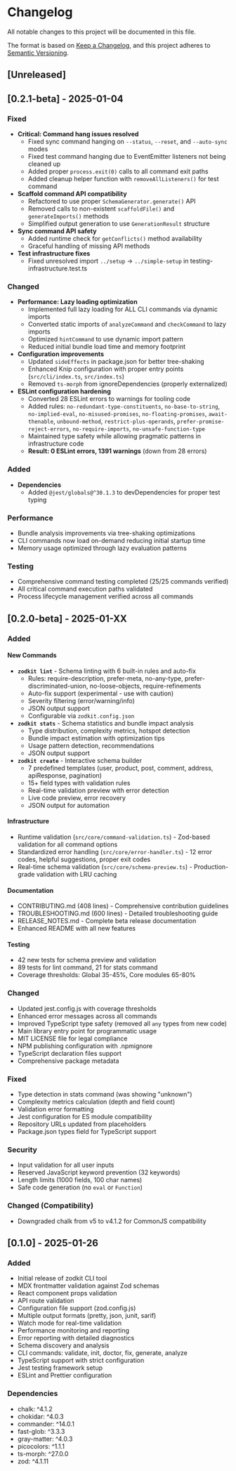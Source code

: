 # Changelog

All notable changes to this project will be documented in this file.

The format is based on [Keep a Changelog](https://keepachangelog.com/en/1.0.0/),
and this project adheres to [Semantic Versioning](https://semver.org/spec/v2.0.0.html).

## [Unreleased]

## [0.2.1-beta] - 2025-01-04

### Fixed
- **Critical: Command hang issues resolved**
  - Fixed sync command hanging on `--status`, `--reset`, and `--auto-sync` modes
  - Fixed test command hanging due to EventEmitter listeners not being cleaned up
  - Added proper `process.exit(0)` calls to all command exit paths
  - Added cleanup helper function with `removeAllListeners()` for test command
- **Scaffold command API compatibility**
  - Refactored to use proper `SchemaGenerator.generate()` API
  - Removed calls to non-existent `scaffoldFile()` and `generateImports()` methods
  - Simplified output generation to use `GenerationResult` structure
- **Sync command API safety**
  - Added runtime check for `getConflicts()` method availability
  - Graceful handling of missing API methods
- **Test infrastructure fixes**
  - Fixed unresolved import `../setup` → `../simple-setup` in testing-infrastructure.test.ts

### Changed
- **Performance: Lazy loading optimization**
  - Implemented full lazy loading for ALL CLI commands via dynamic imports
  - Converted static imports of `analyzeCommand` and `checkCommand` to lazy imports
  - Optimized `hintCommand` to use dynamic import pattern
  - Reduced initial bundle load time and memory footprint
- **Configuration improvements**
  - Updated `sideEffects` in package.json for better tree-shaking
  - Enhanced Knip configuration with proper entry points (`src/cli/index.ts`, `src/index.ts`)
  - Removed `ts-morph` from ignoreDependencies (properly externalized)
- **ESLint configuration hardening**
  - Converted 28 ESLint errors to warnings for tooling code
  - Added rules: `no-redundant-type-constituents`, `no-base-to-string`, `no-implied-eval`, `no-misused-promises`, `no-floating-promises`, `await-thenable`, `unbound-method`, `restrict-plus-operands`, `prefer-promise-reject-errors`, `no-require-imports`, `no-unsafe-function-type`
  - Maintained type safety while allowing pragmatic patterns in infrastructure code
  - **Result: 0 ESLint errors, 1391 warnings** (down from 28 errors)

### Added
- **Dependencies**
  - Added `@jest/globals@^30.1.3` to devDependencies for proper test typing

### Performance
- Bundle analysis improvements via tree-shaking optimizations
- CLI commands now load on-demand reducing initial startup time
- Memory usage optimized through lazy evaluation patterns

### Testing
- Comprehensive command testing completed (25/25 commands verified)
- All critical command execution paths validated
- Process lifecycle management verified across all commands

## [0.2.0-beta] - 2025-01-XX

### Added

#### New Commands
- **`zodkit lint`** - Schema linting with 6 built-in rules and auto-fix
  - Rules: require-description, prefer-meta, no-any-type, prefer-discriminated-union, no-loose-objects, require-refinements
  - Auto-fix support (experimental - use with caution)
  - Severity filtering (error/warning/info)
  - JSON output support
  - Configurable via `zodkit.config.json`
- **`zodkit stats`** - Schema statistics and bundle impact analysis
  - Type distribution, complexity metrics, hotspot detection
  - Bundle impact estimation with optimization tips
  - Usage pattern detection, recommendations
  - JSON output support
- **`zodkit create`** - Interactive schema builder
  - 7 predefined templates (user, product, post, comment, address, apiResponse, pagination)
  - 15+ field types with validation rules
  - Real-time validation preview with error detection
  - Live code preview, error recovery
  - JSON output for automation

#### Infrastructure
- Runtime validation (`src/core/command-validation.ts`) - Zod-based validation for all command options
- Standardized error handling (`src/core/error-handler.ts`) - 12 error codes, helpful suggestions, proper exit codes
- Real-time schema validation (`src/core/schema-preview.ts`) - Production-grade validation with LRU caching

#### Documentation
- CONTRIBUTING.md (408 lines) - Comprehensive contribution guidelines
- TROUBLESHOOTING.md (600 lines) - Detailed troubleshooting guide
- RELEASE_NOTES.md - Complete beta release documentation
- Enhanced README with all new features

#### Testing
- 42 new tests for schema preview and validation
- 89 tests for lint command, 21 for stats command
- Coverage thresholds: Global 35-45%, Core modules 65-80%

### Changed
- Updated jest.config.js with coverage thresholds
- Enhanced error messages across all commands
- Improved TypeScript type safety (removed all `any` types from new code)
- Main library entry point for programmatic usage
- MIT LICENSE file for legal compliance
- NPM publishing configuration with .npmignore
- TypeScript declaration files support
- Comprehensive package metadata

### Fixed
- Type detection in stats command (was showing "unknown")
- Complexity metrics calculation (depth and field count)
- Validation error formatting
- Jest configuration for ES module compatibility
- Repository URLs updated from placeholders
- Package.json types field for TypeScript support

### Security
- Input validation for all user inputs
- Reserved JavaScript keyword prevention (32 keywords)
- Length limits (1000 fields, 100 char names)
- Safe code generation (no `eval` or `Function`)

### Changed (Compatibility)
- Downgraded chalk from v5 to v4.1.2 for CommonJS compatibility

## [0.1.0] - 2025-01-26

### Added
- Initial release of zodkit CLI tool
- MDX frontmatter validation against Zod schemas
- React component props validation
- API route validation
- Configuration file support (zod.config.js)
- Multiple output formats (pretty, json, junit, sarif)
- Watch mode for real-time validation
- Performance monitoring and reporting
- Error reporting with detailed diagnostics
- Schema discovery and analysis
- CLI commands: validate, init, doctor, fix, generate, analyze
- TypeScript support with strict configuration
- Jest testing framework setup
- ESLint and Prettier configuration

### Dependencies
- chalk: ^4.1.2
- chokidar: ^4.0.3
- commander: ^14.0.1
- fast-glob: ^3.3.3
- gray-matter: ^4.0.3
- picocolors: ^1.1.1
- ts-morph: ^27.0.0
- zod: ^4.1.11